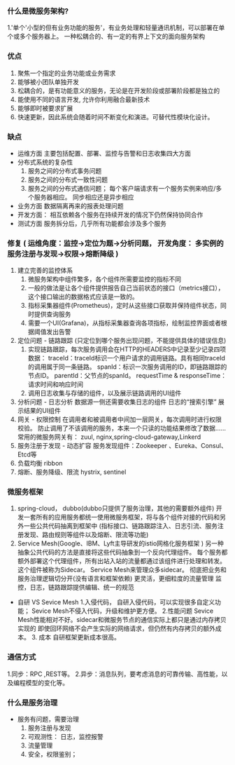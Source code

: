### 什么是微服务架构?
1.'单个'小型的但有业务功能的服务'，有业务处理和轻量通讯机制，可以部署在单个或多个服务器上。
   一种松耦合的、有一定的有界上下文的面向服务架构
   
### 优点
1. 聚焦一个指定的业务功能或业务需求
2. 能够被小团队单独开发
3. 松耦合的，是有功能意义的服务，无论是在开发阶段或部署阶段都是独立的
4. 能使用不同的语言开发, 允许你利用融合最新技术
5. 能够即时被要求扩展
6. 快速更新，因此系统会随着时间不断变化和演进。可替代性模块化设计。

### 缺点 
- 运维方面
   主要包括配置、部署、监控与告警和日志收集四大方面
- 分布式系统的复杂性
   1. 服务之间的分布式事务问题
   2. 服务之间的分布式一致性问题
   3. 服务之间的分布式通信问题；
         每个客户端请求有一个服务实例来响应/多个服务器相应。
         同步相应还是异步相应
- 业务方面
    数据隔离再来的报表处理问题
- 开发方面：
    相互依赖各个服务在持续开发的情况下仍然保持协同合作
- 测试方面
    服务拆分后，几乎所有功能都会涉及多个服务

### 修复 ( 运维角度：监控->定位为题->分析问题， 开发角度： 多实例的服务注册与发现->权限->熔断降级 )
1. 建立完善的监控体系
     1. 微服务架构中组件繁多，各个组件所需要监控的指标不同
     2. 一般的做法是让各个组件提供报告自己当前状态的接口（metrics接口），这个接口输出的数据格式应该是一致的。
     3. 指标采集器组件(Prometheus)，定时从这些接口获取并保持组件状态，同时提供查询服务
     4. 需要一个UI(Grafana)，从指标采集器查询各项指标，绘制监控界面或者根据阈值发出告警
2. 定位问题 - 链路跟踪 (只定位到哪个服务出现问题，不能提供具体的错误信息)
    1. 实现链路跟踪，每次服务调用会在HTTP的HEADERS中记录至少记录四项数据：
         traceId：traceId标识一个用户请求的调用链路。具有相同traceId的调用属于同一条链路。
         spanId：标识一次服务调用的ID，即链路跟踪的节点ID。
         parentId：父节点的spanId。
         requestTime & responseTime：请求时间和响应时间
    2. 调用日志收集与存储的组件，以及展示链路调用的UI组件
3. 分析问题 - 日志分析
      数据源一侧还需要收集日志的组件
      日志的“搜索引擎”
      展示结果的UI组件
4. 网关 - 权限控制
       在调用者和被调用者中间加一层网关，每次调用时进行权限校验。
       防止调用了不该调用的服务，本来一个只读的功能结果修改了数据……
       常用的微服务网关有：
       zuul, nginx,spring-cloud-gateway,Linkerd
6. 服务注册于发现 - 动态扩容
     服务发现组件：Zookeeper 、Eureka、Consul、Etcd等
7. 负载均衡
      ribbon
8. 熔断、服务降级、限流
     hystrix, sentinel

### 微服务框架
1. spring-cloud， dubbo(dubbo只提供了服务治理，其他的需要额外组件)
   开发一套所有的应用服务都统一使用微服务框架，将与各个组件对接的代码和另外一些公共代码抽离到框架中
    (指标接口、链路跟踪注入、日志引流、服务注册发现、路由规则等组件以及熔断、限流等功能)        
2. Service Mesh(Google、IBM、Lyft主导研发的istio网格化服务框架 )
    另一种抽象公共代码的方法是直接将这些代码抽象到一个反向代理组件。
    每个服务都额外部署这个代理组件，所有出站入站的流量都通过该组件进行处理和转发。这个组件被称为Sidecar。
    Service Mesh来管理众多sidecar。
      彻底把业务和服务治理逻辑切分开(没有语言和框架依赖)
      更灵活，更细粒度的流量管理
      监控，日志，链路跟踪提供编辑、统一的规范
  
- 自研 VS Sevice Mesh
  1.入侵代码，
       自研入侵代码，可以实现很多自定义功能；
       Sevice Mesh不侵入代码，升级和维护更方便。
  2.性能问题
       Sevice Mesh性能相对不好。sidecar和微服务节点的通信实际上都只是通过内存拷贝实现的
       即使回环网络不会产生实际的网络请求，但仍然有内存拷贝的额外成本。
  3. 成本
      自研框架更新成本很高。
      
      
### 通信方式
1.同步：RPC ,REST等。
2.异步：消息队列，要考虑消息的可靠传输、高性能，以及编程模型的变化等。

### 什么是服务治理
- 服务有问题，需要治理
   1. 服务注册与发现
   2. 可观测性： 日志，监控报警
   3. 流量管理
   4. 安全，权限鉴别；
   